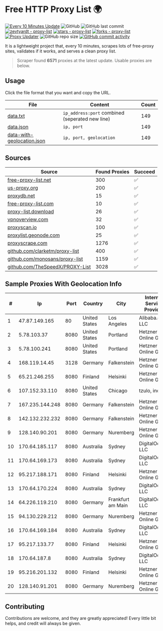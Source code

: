 
# Free HTTP Proxy List 🌍

[![Every 10 Minutes Update](https://github.com/mertguvencli/http-proxy-list/actions/workflows/main.yml/badge.svg?branch=main)](https://github.com/mertguvencli/http-proxy-list/actions/workflows/main.yml)
![GitHub](https://img.shields.io/github/license/mertguvencli/http-proxy-list)
![GitHub last commit](https://img.shields.io/github/last-commit/mertguvencli/http-proxy-list)
[![zevtyardt - proxy-list](https://img.shields.io/static/v1?label=zevtyardt&message=proxy-list&color=blue&logo=github)](https://github.com/zevtyardt/proxy-list "Go to GitHub repo")
[![stars - proxy-list](https://img.shields.io/github/stars/zevtyardt/proxy-list?style=social)](https://github.com/zevtyardt/proxy-list)
[![forks - proxy-list](https://img.shields.io/github/forks/zevtyardt/proxy-list?style=social)](https://github.com/zevtyardt/proxy-list)
[![Proxy Updater](https://github.com/zevtyardt/proxy-list/workflows/Proxy%20Updater/badge.svg)](https://github.com/zevtyardt/proxy-list/actions?query=workflow:"Proxy+Updater")
![GitHub repo size](https://img.shields.io/github/repo-size/zevtyardt/proxy-list)
[![GitHub commit activity](https://img.shields.io/github/commit-activity/m/zevtyardt/proxy-list?logo=commits)](https://github.com/zevtyardt/proxy-list/commits/main)

It is a lightweight project that, every 10 minutes, scrapes lots of free-proxy sites, validates if it works, and serves a clean proxy list.

> Scraper found **6571** proxies at the latest update. Usable proxies are below.

## Usage

Click the file format that you want and copy the URL.

|File|Content|Count|
|----|-------|-----|
|[data.txt](https://raw.githubusercontent.com/mertguvencli/http-proxy-list/main/proxy-list/data.txt)|`ip_address:port` combined (seperated new line)|149|
|[data.json](https://raw.githubusercontent.com/mertguvencli/http-proxy-list/main/proxy-list/data.json)|`ip, port`|149|
|[data-with-geolocation.json](https://raw.githubusercontent.com/mertguvencli/http-proxy-list/main/proxy-list/data-with-geolocation.json)|`ip, port, geolocation`|149|

## Sources

|Source|Found Proxies|Succeed|
|------|-------------|-------|
|[free-proxy-list.net](https://free-proxy-list.net)|300|✅|
|[us-proxy.org](https://www.us-proxy.org)|200|✅|
|[proxydb.net](http://proxydb.net)|15|✅|
|[free-proxy-list.com](https://free-proxy-list.com/?page=&port=&type%5B%5D=http&type%5B%5D=https&up_time=0&search=Search)|10|✅|
|[proxy-list.download](https://www.proxy-list.download/HTTP)|26|✅|
|[vpnoverview.com](https://vpnoverview.com/privacy/anonymous-browsing/free-proxy-servers)|32|✅|
|[proxyscan.io](https://www.proxyscan.io)|100|✅|
|[proxylist.geonode.com](https://proxylist.geonode.com/api/proxy-list?limit=300&page=1&sort_by=lastChecked&sort_type=desc&protocols=http,https)|25|✅|
|[proxyscrape.com](https://api.proxyscrape.com/v2/?request=displayproxies&protocol=http&timeout=10000&country=all&ssl=all&anonymity=all)|1276|✅|
|[github.com/clarketm/proxy-list](https://raw.githubusercontent.com/clarketm/proxy-list/master/proxy-list-raw.txt)|400|✅|
|[github.com/monosans/proxy-list](https://raw.githubusercontent.com/monosans/proxy-list/main/proxies/http.txt)|1159|✅|
|[github.com/TheSpeedX/PROXY-List](https://raw.githubusercontent.com/TheSpeedX/PROXY-List/master/http.txt)|3028|✅|


## Sample Proxies With Geolocation Info

|#|Ip|Port|Country|City|Internet Service Provider|
|-|--|----|-------|----|-------------------------|
|1|47.87.149.165|80|United States|Los Angeles|Alibaba.com LLC|
|2|5.78.103.37|8080|United States|Portland|Hetzner Online GmbH|
|3|5.78.100.241|8080|United States|Portland|Hetzner Online GmbH|
|4|168.119.14.45|3128|Germany|Falkenstein|Hetzner Online GmbH|
|5|65.21.246.255|8080|Finland|Helsinki|Hetzner Online GmbH|
|6|107.152.33.110|8080|United States|Chicago|tzulo, inc.|
|7|167.235.144.248|8080|Germany|Falkenstein|Hetzner Online GmbH|
|8|142.132.232.232|8080|Germany|Falkenstein|Hetzner Online GmbH|
|9|128.140.90.201|8080|Germany|Nuremberg|Hetzner Online GmbH|
|10|170.64.185.117|8080|Australia|Sydney|DigitalOcean, LLC|
|11|170.64.169.173|8080|Australia|Sydney|DigitalOcean, LLC|
|12|95.217.188.171|8080|Finland|Helsinki|Hetzner Online GmbH|
|13|170.64.170.224|8080|Australia|Sydney|DigitalOcean, LLC|
|14|64.226.119.210|8080|Germany|Frankfurt am Main|DigitalOcean, LLC|
|15|94.130.229.212|8080|Germany|Nuremberg|Hetzner Online GmbH|
|16|170.64.169.184|8080|Australia|Sydney|DigitalOcean, LLC|
|17|95.217.133.77|8080|Finland|Helsinki|Hetzner Online GmbH|
|18|170.64.187.8|8080|Australia|Sydney|DigitalOcean, LLC|
|19|95.216.201.132|8080|Finland|Helsinki|Hetzner Online GmbH|
|20|128.140.91.201|8080|Germany|Nuremberg|Hetzner Online GmbH|



## Contributing

Contributions are welcome, and they are greatly appreciated! Every
little bit helps, and credit will always be given.

